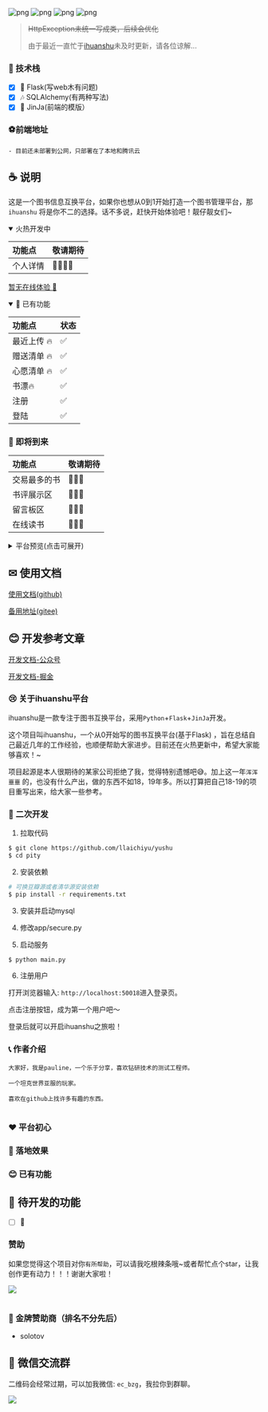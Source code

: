 ![png](https://img.shields.io/badge/Python-3.9.0+-green)
![png](https://img.shields.io/badge/Flask-2.0.3+-orange)
![png](https://img.shields.io/badge/Mysql-8.0.3+-pink)
![png](https://img.shields.io/badge/JinJa2-8.0.3+-purple)


> ~~HttpException未统一写成类，后续会优化~~
>
> 由于最近一直忙于[ihuanshu](https://github.com/llaichiyu/yushu)未及时更新，请各位谅解...

### 🎉 技术栈

- [x] 🎨 Flask(写web木有问题)
- [x] 🎶 SQLAlchemy(有两种写法)
- [x] 🎃 JinJa(前端的模版）

### ⚽前端地址

    - 目前还未部署到公网，只部署在了本地和腾讯云

## ☕ 说明

这是一个图书信息互换平台，如果你也想从0到1开始打造一个图书管理平台，那`ihuanshu`
将是你不二的选择。话不多说，赶快开始体验吧！靓仔靓女们~

<details open="open">
<summary>火热开发中</summary>

| 功能点  | 敬请期待     |
|:-----|:---------|
| 个人详情 | 🍔🍔🍔🍔 |

</details>


[暂无在线体验 🍍]()

<details open="open">
<summary>🌙 已有功能</summary>

| 功能点     | 状态  |
|:--------|:----|
| 最近上传 🔥 | ✅   |
| 赠送清单 🔥 | ✅   |
| 心愿清单 🔥 | ✅   |
| 书漂🔥    | ✅   |
| 注册      | ✅   |
| 登陆      | ✅   |

</details>

### 🚚 即将到来

| 功能点    | 敬请期待   |
|:-------|:-------|
| 交易最多的书 | 🎉🎉🎉 |
| 书评展示区  | 🎉🎉🎉 |
| 留言板区   | 🎉🎉🎉 |
| 在线读书   | 🎉🎉🎉 |

<details>
<summary>平台预览(点击可展开)</summary>

#### 🍦 最近上传

![](https://github.com/llaichiyu/yushu/blob/main/app/static/readme_pic/zuijinshangchuan.png)

#### 赠送清单

![](https://github.com/llaichiyu/yushu/blob/main/app/static/readme_pic/zengsongqingdan.png)

#### 心愿清单

![](https://github.com/llaichiyu/yushu/blob/main/app/static/readme_pic/xinyuanqingdan.png)

#### 书漂

![](https://github.com/llaichiyu/yushu/blob/main/app/static/readme_pic/shupiao.png)

</details>

## ✉ 使用文档

[使用文档(github)]()

[备用地址(gitee)]()

## 😊 开发参考文章

[开发文档-公众号]()

[开发文档-掘金]()

### 😢 关于ihuanshu平台

ihuanshu是一款专注于图书互换平台，采用`Python`+`Flask`+`JinJa`开发。

这个项目叫ihuanshu，一个从0开始写的图书互换平台(基于Flask)
，旨在总结自己最近几年的工作经验，也顺便帮助大家进步。目前还在火热更新中，希望大家能够喜欢！~

项目起源是本人很期待的某家公司拒绝了我，觉得特别遗憾吧😅。加上这一年`浑浑噩噩`
的，也没有什么产出，做的东西不如18，19年多。所以打算把自己18-19的项目重写出来，给大家一些参考。

### 🎉 二次开发

1. 拉取代码

```bash
$ git clone https://github.com/llaichiyu/yushu
$ cd pity
```

2. 安装依赖

```bash
# 可换豆瓣源或者清华源安装依赖
$ pip install -r requirements.txt
```

3. 安装并启动mysql

4. 修改app/secure.py

5. 启动服务

```bash
$ python main.py
```

6. 注册用户

打开浏览器输入: `http://localhost:50018`进入登录页。

点击注册按钮，成为第一个用户吧～

登录后就可以开启ihuanshu之旅啦！

### 📞 作者介绍

    大家好，我是pauline，一个乐于分享，喜欢钻研技术的测试工程师。

    一个坦克世界亚服的玩家。
    
    喜欢在github上找许多有趣的东西。

![]()

### ❤️ 平台初心

### 💪 落地效果

### 😊 已有功能

## 🙋 待开发的功能
- [ ] 🐘

### 赞助

如果您觉得这个项目对你`有所帮助`，可以请我吃根辣条哦~或者帮忙点个star，让我创作更有动力！！！谢谢大家啦！

![](https://github.com/llaichiyu/yushu/blob/main/app/static/readme_pic/img.png)

![]()

### 🏅️ 金牌赞助商（排名不分先后）

- solotov

## 🎨 微信交流群

二维码会经常过期，可以加我微信: `ec_bzg`，我拉你到群聊。

![](https://github.com/llaichiyu/yushu/blob/main/app/contact.jpeg)